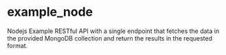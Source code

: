 # example_node
Nodejs Example RESTful API with a single endpoint that fetches the data in the provided MongoDB collection and return the results in the requested format.
